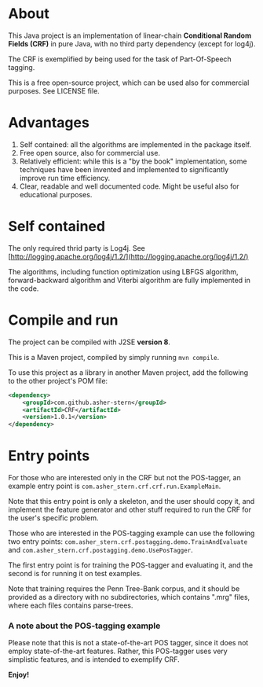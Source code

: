 About
=====

This Java project is an implementation of linear-chain **Conditional Random Fields (CRF)** in pure Java,
with no third party dependency (except for log4j).

The CRF is exemplified by being used for the task of Part-Of-Speech tagging.

This is a free open-source project, which can be used also for commercial purposes. See LICENSE file.


Advantages
==========

1. Self contained: all the algorithms are implemented in the package itself.
2. Free open source, also for commercial use.
3. Relatively efficient: while this is a "by the book" implementation, some techniques have been invented
and implemented to significantly improve run time efficiency.
4. Clear, readable and well documented code. Might be useful also for educational purposes.


Self contained
==============
The only required thrid party is Log4j. See [http://logging.apache.org/log4j/1.2/](http://logging.apache.org/log4j/1.2/)

The algorithms, including function optimization using LBFGS algorithm, forward-backward algorithm and Viterbi algorithm
are fully implemented in the code.


Compile and run
===============
The project can be compiled with J2SE **version 8**.

This is a Maven project, compiled by simply running `mvn compile`.

To use this project as a library in another Maven project, add the following to the other project's POM file:
```xml
<dependency>
    <groupId>com.github.asher-stern</groupId>
    <artifactId>CRF</artifactId>
    <version>1.0.1</version>
</dependency>
```



Entry points
============

For those who are interested only in the CRF but not the POS-tagger, an example entry point is
`com.asher_stern.crf.crf.run.ExampleMain`.

Note that this entry point is only a skeleton, and the user should copy it, and implement the feature generator
and other stuff required to run the CRF for the user's specific problem.


Those who are interested in the POS-tagging example can use the following two entry points:
`com.asher_stern.crf.postagging.demo.TrainAndEvaluate` and `com.asher_stern.crf.postagging.demo.UsePosTagger`.

The first entry point is for training the POS-tagger and evaluating it, and the second is for running it on
test examples.

Note that training requires the Penn Tree-Bank corpus, and it should be provided as a directory with
no subdirectories, which contains ".mrg" files, where each files contains parse-trees.


### A note about the POS-tagging example


Please note that this is not a state-of-the-art POS tagger, since it does not employ state-of-the-art features.
Rather, this POS-tagger uses very simplistic features, and is intended to exemplify CRF.


**Enjoy!**
